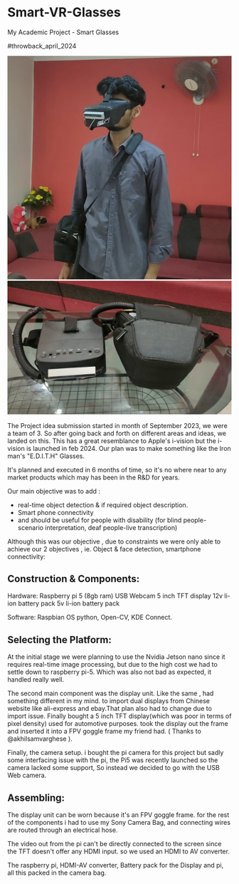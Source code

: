 # Smart-VR-Glasses
My Academic Project - Smart Glasses

#throwback_april_2024

![img alt](https://github.com/Anandhu-Sudha/Smart-VR-Glasses/blob/2a4d9cf7c6ddfa500b1b19f0197566ddcb278201/pictures/final.jpg)
<img src="https://github.com/Anandhu-Sudha/Smart-VR-Glasses/blob/2a4d9cf7c6ddfa500b1b19f0197566ddcb278201/pictures/final2.jpg" width="700" height="300">

The Project idea submission started in month of September 2023, we were a team of 3. So after going back and forth on different areas and ideas, we landed on this. This has a great resemblance to Apple's i-vision but the i-vision is launched in feb 2024. Our plan was to make something like the Iron man's "E.D.I.T.H" Glasses.

It's planned and executed in 6 months of time, so it's no where near to any market products which may has been in the R&D for years.

Our main objective was to add : 
- real-time object detection & if required object description.
- Smart phone connectivity 
- and should be useful for people with disability
  (for blind people- scenario interpretation, deaf people-live transcription)

Although this was our objective , due to constraints we were only able to achieve our 2 objectives , ie. Object & face detection, smartphone connectivity:

Construction & Components:
--------------------------

Hardware:
Raspberry pi 5 (8gb ram)
USB Webcam
5 inch TFT display
12v li-ion battery pack
5v li-ion battery pack

Software:
Raspbian OS
python, Open-CV, KDE Connect.


Selecting the Platform:
-----------------------
At the initial stage we were planning to use the Nvidia Jetson nano since it requires real-time image processing, but due to the high cost we had to settle down to raspberry pi-5. Which was also not bad as expected, it handled really well.

The second main component was the display unit. Like the same , had something different in my mind. to import dual displays from Chinese website like ali-express and ebay.That plan also had to change due to import issue. Finally bought a 5 inch TFT display(which was poor in terms of pixel density) used for automotive purposes. took the display out the frame and inserted it into a FPV goggle frame my friend had. ( Thanks to @akhilsamvarghese ).

Finally, the camera setup. i bought the pi camera for this project but sadly some interfacing issue with the pi, the Pi5 was recently launched so the camera lacked some support, So instead we decided to go with the USB Web camera.

Assembling:
-----------

The display unit can be worn because it's an FPV goggle frame. for the rest of the components i had to use my Sony Camera Bag, and connecting wires are routed through an electrical hose. 

The video out from the pi can't be directly connected to the screen since the TFT doesn't offer any HDMI input. so we used an HDMI to AV converter.

The raspberry pi, HDMI-AV converter, Battery pack for the Display and pi, all this packed in the camera bag.

